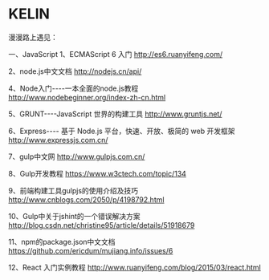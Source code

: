 # KELIN
漫漫路上遇见：


一、JavaScript
  1、ECMAScript 6 入门
  http://es6.ruanyifeng.com/

  2、node.js中文文档
  http://nodejs.cn/api/

4、Node入门----一本全面的node.js教程
http://www.nodebeginner.org/index-zh-cn.html

5、GRUNT----JavaScript 世界的构建工具
http://www.gruntjs.net/

6、Express---- 基于 Node.js 平台，快速、开放、极简的 web 开发框架
http://www.expressjs.com.cn/

7、gulp中文网
http://www.gulpjs.com.cn/

8、Gulp开发教程
https://www.w3ctech.com/topic/134

9、前端构建工具gulpjs的使用介绍及技巧
http://www.cnblogs.com/2050/p/4198792.html

10、Gulp中关于jshint的一个错误解决方案
http://blog.csdn.net/christine95/article/details/51918679

11、npm的package.json中文文档
https://github.com/ericdum/mujiang.info/issues/6

12、React 入门实例教程
http://www.ruanyifeng.com/blog/2015/03/react.html
